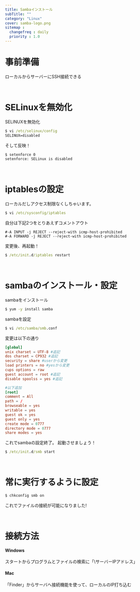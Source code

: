 ```yaml
---
title: Sambaインストール
subTitle: ""
category: "Linux"
cover: samba-logo.png
sitemap :
  changefreq : daily
  priority : 1.0
---
```


# 事前準備

ローカルからサーバーにSSH接続できる

<br>

# SELinuxを無効化

SELINUXを無効化

```cmd
$ vi /etc/selinux/config
SELINUX=disabled
```

そして反映！

```cmd
$ setenforce 0
setenforce: SELinux is disabled
```

<br>

# iptablesの設定

ローカルだしアクセス制限なくしちゃいます。

```cmd
$ vi /etc/sysconfig/iptables
```

自分は下記2つをとりあえずコメントアウト

```cmd:title=/etc/sysconfig/iptables
#-A INPUT -j REJECT --reject-with icmp-host-prohibited
#-A FORWARD -j REJECT --reject-with icmp-host-prohibited
```

変更後、再起動！

```cmd
$ /etc/init.d/iptables restart
```

<br>

# sambaのインストール・設定

sambaをインストール

```cmd
$ yum -y install samba
```

sambaを設定

```cmd
$ vi /etc/samba/smb.conf
```

変更は以下の通り

```conf:title=/etc/samba/smb.conf
[global]
unix charset = UTF-8 #追記
dos charset = CP932 #追記
security = share #userから変更
load printers = no #yesから変更
cups options = raw
guest account = root #追記
disable spoolss = yes #追記

#以下追加
[root]
comment = All
path = /
browseable = yes
writable = yes
guest ok = yes
guest only = yes
create mode = 0777
directory mode = 0777
share modes = yes
```

これでsambaの設定終了。
起動させましょう！

```cmd
$ /etc/init.d/smb start
```

<br>

# 常に実行するように設定

```cmd
$ chkconfig smb on
```

これでファイルの接続が可能になりました!

<br>

# 接続方法

#### Windows

スタートからプログラムとファイルの検索に「\\サーバーIPアドレス」 

#### Mac

「Finder」からサーバへ接続機能を使って、ローカルのIP打ち込む
